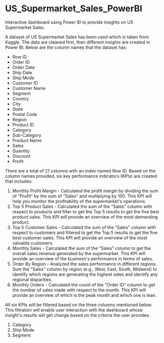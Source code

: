 # US_Supermarket_Sales_PowerBI
Interactive dashboard using Power BI to provide insights on US Supermarket Sales.

A dataset of US Supermarket Sales has been used which is taken from Kaggle. The data are cleaned first, then different insights are created in Power BI. Below are the column names that the dataset has:
- Row ID	
- Order ID	
- Order Date	
- Ship Date	
- Ship Mode	
- Customer ID	
- Customer Name	
- Segment	
- Country	
- City	
- State	
- Postal Code	
- Region	
- Product ID	
- Category	
- Sub-Category	
- Product Name	
- Sales	
- Quantity	
- Discount	
- Profit

There are a total of 21 columns with an index named Row ID. Based on the column names provided, six key performance indicators (KPIs) are created that includes:
1. Monthly Profit Margin - Calculated the profit margin by dividing the sum of "Profit" by the sum of "Sales" and multiplying by 100. This KPI will help you monitor the profitability of the supermarket's operations.
2. Top 5 Product Sales - Calculated the sum of the "Sales" column with respect to products and filter to get the Top 5 results to get the five best product sales. This KPI will provide an overview of the most demanding product. 
3. Top 5 Customer Sales - Calculated the sum of the "Sales" column with respect to customers and filtered to get the Top 5 results to get the five best customer sales. This KPI will provide an overview of the most valuable customers.
4. Monthly Sales - Calculated the sum of the "Sales" column to get the overall sales revenue generated by the supermarket. This KPI will provide an overview of the business's performance in terms of sales.
5. Order By Region - Analyzed the sales performance in different regions. Sum the "Sales" column by region (e.g., West, East, South, Midwest) to identify which regions are generating the highest sales and identify any regional disparities.
6. Monthly Orders - Calculated the count of the "Order ID" column to get the number of sales made with respect to the month. This KPI will provide an overview of which is the peak month and which one is lean.

All six KPIs will be filtered based on the three columns mentioned below. This filtration will enable user interaction with the dashboard whose insight's results will get change based on the criteria the user provides.
1. Category
2. Ship Mode
3. Segment
